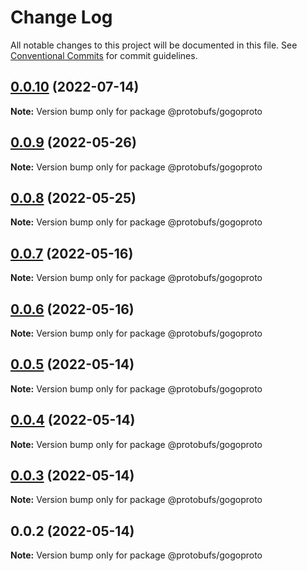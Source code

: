 # Change Log

All notable changes to this project will be documented in this file.
See [Conventional Commits](https://conventionalcommits.org) for commit guidelines.

## [0.0.10](https://github.com/cosmology-tech/proto-registry/compare/@protobufs/gogoproto@0.0.9...@protobufs/gogoproto@0.0.10) (2022-07-14)

**Note:** Version bump only for package @protobufs/gogoproto





## [0.0.9](https://github.com/cosmology-tech/proto-registry/compare/@protobufs/gogoproto@0.0.8...@protobufs/gogoproto@0.0.9) (2022-05-26)

**Note:** Version bump only for package @protobufs/gogoproto





## [0.0.8](https://github.com/cosmology-tech/proto-registry/compare/@protobufs/gogoproto@0.0.7...@protobufs/gogoproto@0.0.8) (2022-05-25)

**Note:** Version bump only for package @protobufs/gogoproto





## [0.0.7](https://github.com/cosmology-tech/proto-registry/compare/@protobufs/gogoproto@0.0.6...@protobufs/gogoproto@0.0.7) (2022-05-16)

**Note:** Version bump only for package @protobufs/gogoproto





## [0.0.6](https://github.com/cosmology-tech/proto-registry/compare/@protobufs/gogoproto@0.0.5...@protobufs/gogoproto@0.0.6) (2022-05-16)

**Note:** Version bump only for package @protobufs/gogoproto





## [0.0.5](https://github.com/cosmology-tech/proto-registry/compare/@protobufs/gogoproto@0.0.4...@protobufs/gogoproto@0.0.5) (2022-05-14)

**Note:** Version bump only for package @protobufs/gogoproto





## [0.0.4](https://github.com/cosmology-tech/proto-registry/compare/@protobufs/gogoproto@0.0.3...@protobufs/gogoproto@0.0.4) (2022-05-14)

**Note:** Version bump only for package @protobufs/gogoproto





## [0.0.3](https://github.com/cosmology-tech/proto-registry/compare/@protobufs/gogoproto@0.0.2...@protobufs/gogoproto@0.0.3) (2022-05-14)

**Note:** Version bump only for package @protobufs/gogoproto





## 0.0.2 (2022-05-14)

**Note:** Version bump only for package @protobufs/gogoproto
